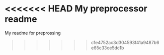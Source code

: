 <<<<<<< HEAD
My preprocessor readme
=======
My readme for preprossing
>>>>>>> c1e4752ac3d304593f41a9487b6e65c33ce5dc1b
